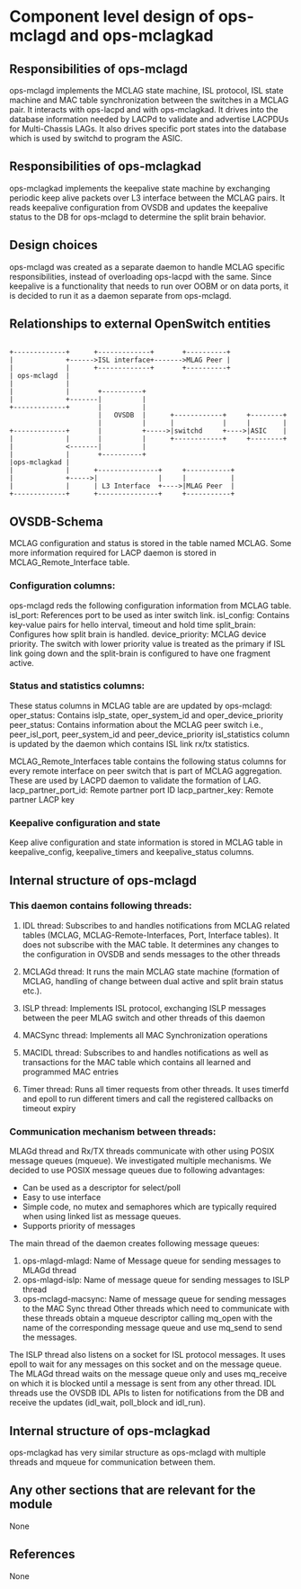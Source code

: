 # Component level design of ops-mclagd and ops-mclagkad

## Responsibilities of ops-mclagd
ops-mclagd implements the MCLAG state machine, ISL protocol, ISL state machine and MAC table synchronization between the switches in a MCLAG pair. It interacts with ops-lacpd and with ops-mclagkad. It drives into the database information needed by LACPd to validate and advertise LACPDUs for Multi-Chassis LAGs. It also drives specific port states into the database which is used by switchd to program the ASIC.

## Responsibilities of ops-mclagkad
ops-mclagkad implements the keepalive state machine by exchanging periodic keep alive packets over L3 interface between the MCLAG pairs. It reads keepalive configuration from OVSDB and updates the keepalive status to the DB for ops-mclagd to determine the split brain behavior.

## Design choices
ops-mclagd was created as a separate daemon to handle MCLAG specific responsibilities, instead of overloading ops-lacpd with the same. Since keepalive is a functionality that needs to run over OOBM or on data ports, it is decided to run it as a daemon separate from ops-mclagd.

## Relationships to external OpenSwitch entities

```ditaa

+-------------+      +-------------+       +----------+
|             +------>ISL interface+------->MLAG Peer |
|             |      +-------------+       +----------+
| ops-mclagd  |
|             |
|             |       +----------+
|             +-------|          |
+-------------+       |          |
                      |   OVSDB  |      +------------+     +--------+
                      |          |      |            |     |        |
+-------------+       |          +----->|switchd     +---->|ASIC    |
|             |       |          |      +------------+     +--------+
|             <-------|          |
|             |       +----------+
|ops-mclagkad |
|             |      +---------------+     +-----------+
|             +----->|               |     |           |
|             |      | L3 Interface  +---->|MLAG Peer  |
+-------------+      +---------------+     +-----------+
```


## OVSDB-Schema
MCLAG configuration and status is stored in the table named MCLAG. Some more information required for LACP daemon is stored in MCLAG_Remote_Interface table.

### Configuration columns:
ops-mclagd reds the following configuration information from MCLAG table.
isl_port: References port to be used as inter switch link.
isl_config: Contains key-value pairs for hello interval, timeout and hold time
split_brain: Configures how split brain is handled.
device_priority: MCLAG device priority. The switch with lower priority value is treated as the primary if ISL link going down and the split-brain is configured to have one fragment active.

### Status and statistics columns:
These status columns in MCLAG table are are updated by ops-mclagd:
oper_status: Contains islp_state, oper_system_id and oper_device_priority
peer_status: Contains information about the MCLAG peer switch i.e., peer_isl_port, peer_system_id and peer_device_priority
isl_statistics column is updated by the daemon which contains ISL link rx/tx statistics.

MCLAG_Remote_Interfaces table contains the following status columns for every remote interface on peer switch that is part of MCLAG aggregation. These are used by LACPD daemon to validate the formation of LAG.
lacp_partner_port_id: Remote partner port ID
lacp_partner_key: Remote partner LACP key

### Keepalive configuration and state
Keep alive configuration and state information is stored in MCLAG table in keepalive_config, keepalive_timers and keepalive_status columns.


## Internal structure of ops-mclagd

### This daemon contains following threads:

1. IDL thread: Subscribes to and handles notifications from MCLAG related tables (MCLAG, MCLAG-Remote-Interfaces, Port, Interface tables). It does not subscribe with the MAC table. It determines any changes to the configuration in OVSDB and sends messages to the other threads

2. MCLAGd thread: It runs the main MCLAG state machine (formation of MCLAG, handling of change between dual active and split brain status etc.).

3. ISLP thread: Implements ISL protocol, exchanging ISLP messages between the peer MLAG switch and other threads of this daemon

4. MACSync thread: Implements all MAC Synchronization operations

5. MACIDL thread: Subscribes to and handles notifications as well as transactions for the MAC table which contains all learned and programmed MAC entries

6. Timer thread: Runs all timer requests from other threads. It uses timerfd and epoll to run different timers and call the registered callbacks on timeout expiry

### Communication mechanism between threads:
MLAGd thread and Rx/TX threads communicate with other using POSIX message queues (mqueue). We investigated multiple mechanisms. We decided to use POSIX message queues due to following advantages:
- Can be used as a descriptor for select/poll
- Easy to use interface
- Simple code, no mutex and semaphores which are typically required when using linked list as message queues.
- Supports priority of messages

The main thread of the daemon creates following message queues:
1. ops-mlagd-mlagd: Name of Message queue for sending messages to MLAGd thread
2. ops-mlagd-islp: Name of message queue for sending messages to ISLP thread
3. ops-mclagd-macsync: Name of message queue for sending messages to the MAC Sync thread
Other threads which need to communicate with these threads obtain a mqueue descriptor calling mq_open with the name of the corresponding message queue and use mq_send to send the messages.

The ISLP thread also listens on a socket for ISL protocol messages. It uses epoll to wait for any messages on this socket and on the message queue.
The MLAGd thread waits on the message queue only and uses mq_receive on which it is blocked until a message is sent from any other thread.
IDL threads use the OVSDB IDL APIs to listen for notifications from the DB and receive the updates (idl_wait, poll_block and idl_run).

## Internal structure of ops-mclagkad
ops-mclagkad has very similar structure as ops-mclagd with multiple threads and mqueue for communication between them.

## Any other sections that are relevant for the module
None

## References
None
